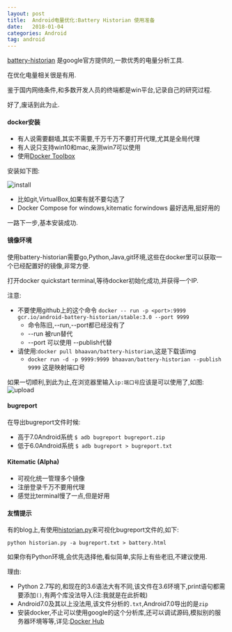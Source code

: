 ```yaml
---
layout: post
title:  Android电量优化:Battery Historian 使用准备
date:   2018-01-04
categories: Android
tag: android
---
```


[battery-historian](https://github.com/google/battery-historian) 是google官方提供的,一款优秀的电量分析工具.

在优化电量相关很是有用.

鉴于国内网络条件,和多数开发人员的终端都是win平台,记录自己的研究过程.

好了,废话到此为止.


#### docker安装 ####

- 有人说需要翻墙,其实不需要,千万千万不要打开代理,尤其是全局代理
- 有人说只支持win10和mac,亲测win7可以使用
- 使用[Docker Toolbox](https://docs.docker.com/toolbox/toolbox_install_windows/)

安装如下图:

![install](/images/setup-docker-toolbox.png)
- 比如git,VirtualBox,如果有就不要勾选了
- Docker Compose for windows,kitematic forwindows 最好选用,挺好用的

一路下一步,基本安装成功.

#### 镜像环境 ####

使用battery-historian需要go,Python,Java,git环境,这些在docker里可以获取一个已经配置好的镜像,非常方便.

打开docker quickstart terminal,等待docker初始化成功,并获得一个IP.

注意:

- 不要使用github上的这个命令 `docker -- run -p <port>:9999 gcr.io/android-battery-historian/stable:3.0 --port 9999`
	- 命令陈旧,--run,--port都已经没有了
	- --run 被run替代
	- --port 可以使用 --publish代替
- 请使用:`docker pull bhaavan/battery-historian`,这是下载该img
	- `docker run -d -p 9999:9999 bhaavan/battery-historian --publish 9999` 这是映射端口号

如果一切顺利,到此为止,在浏览器里输入`ip:端口号`应该是可以使用了,如图:
![upload](/images/battery-historian-upload.png)

#### bugreport ####

在导出bugreport文件时候:

- 高于7.0Android系统 `$ adb bugreport bugreport.zip`
- 低于6.0Android系统 `$ adb bugreport > bugreport.txt`

#### Kitematic (Alpha) ####

- 可视化统一管理多个镜像
- 注册登录千万不要用代理
- 感觉比terminal慢了一点,但是好用

#### 友情提示 ####

有的blog上,有使用[historian.py](https://github.com/google/battery-historian/tree/master/scripts)来可视化bugreport文件的,如下:

	python historian.py -a bugreport.txt > battery.html

如果你有Python环境,会优先选择他,看似简单,实际上有些老旧,不建议使用.

理由:
- Python 2.7写的,和现在的3.6语法大有不同,该文件在3.6环境下,print语句都需要添加`()`,有两个库没法导入(注:我就是在此折戟)
- Android7.0及其以上没法用,该文件分析的`.txt`,Android7.0导出的是`zip`
- 安装docker,不止可以使用google的这个分析库,还可以调试源码,模拟别的服务器环境等等,详见:[Docker Hub](https://hub.docker.com/)